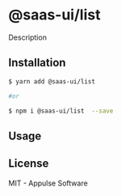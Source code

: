 # @saas-ui/list 

Description

## Installation

```sh
$ yarn add @saas-ui/list 

#or

$ npm i @saas-ui/list  --save
```

## Usage

## License

MIT - Appulse Software
